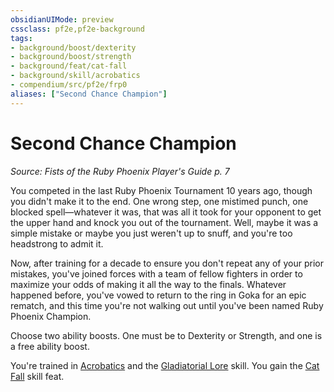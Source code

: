 ```yaml
---
obsidianUIMode: preview
cssclass: pf2e,pf2e-background
tags:
- background/boost/dexterity
- background/boost/strength
- background/feat/cat-fall
- background/skill/acrobatics
- compendium/src/pf2e/frp0
aliases: ["Second Chance Champion"]
---
```

# Second Chance Champion
*Source: Fists of the Ruby Phoenix Player's Guide p. 7*  

You competed in the last Ruby Phoenix Tournament 10 years ago, though you didn't make it to the end. One wrong step, one mistimed punch, one blocked spell—whatever it was, that was all it took for your opponent to get the upper hand and knock you out of the tournament. Well, maybe it was a simple mistake or maybe you just weren't up to snuff, and you're too headstrong to admit it.

Now, after training for a decade to ensure you don't repeat any of your prior mistakes, you've joined forces with a team of fellow fighters in order to maximize your odds of making it all the way to the finals. Whatever happened before, you've vowed to return to the ring in Goka for an epic rematch, and this time you're not walking out until you've been named Ruby Phoenix Champion.

Choose two ability boosts. One must be to Dexterity or Strength, and one is a free ability boost.

You're trained in [Acrobatics](../../skills.md#Acrobatics) and the [Gladiatorial Lore](../../skills.md#Lore) skill. You gain the [Cat Fall](../../feats/cat-fall.md) skill feat.